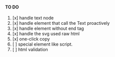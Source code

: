 
#### TO DO
1. [x] handle text node 
2. [x] handle element that call the Text proactively
3. [x] handle element without end tag
4. [x] handle the svg used raw html
5. [x] one-click copy
6. [ ] special element like script.
7. [ ] html validation
